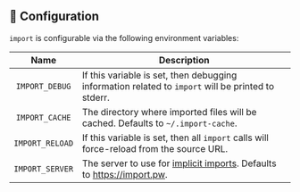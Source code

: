 ## 🔨 Configuration

`import` is configurable via the following environment variables:

|       Name      | Description                                                                                        |
|:---------------:|----------------------------------------------------------------------------------------------------|
| `IMPORT_DEBUG`  | If this variable is set, then debugging information related to `import` will be printed to stderr. |
| `IMPORT_CACHE`  | The directory where imported files will be cached. Defaults to `~/.import-cache`.                  |
| `IMPORT_RELOAD` | If this variable is set, then all `import` calls will force-reload from the source URL.            |
| `IMPORT_SERVER` | The server to use for [implicit imports](./implicit-imports.md). Defaults to https://import.pw.    |
